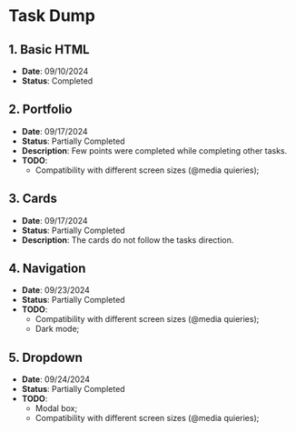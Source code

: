 # Task Dump

## 1. Basic HTML
- **Date**: 09/10/2024
- **Status**: Completed

## 2. Portfolio
- **Date**: 09/17/2024
- **Status**: Partially Completed
- **Description**: Few points were completed while completing other tasks.
- **TODO**: 
  - Compatibility with different screen sizes (@media quieries);

## 3. Cards
- **Date**: 09/17/2024
- **Status**: Partially Completed
- **Description**: The cards do not follow the tasks direction.

## 4. Navigation
- **Date**: 09/23/2024
- **Status**: Partially Completed
- **TODO**: 
  - Compatibility with different screen sizes (@media quieries);
  - Dark mode;

## 5. Dropdown
- **Date**: 09/24/2024
- **Status**: Partially Completed
- **TODO**:
  - Modal box;
  - Compatibility with different screen sizes (@media quieries);